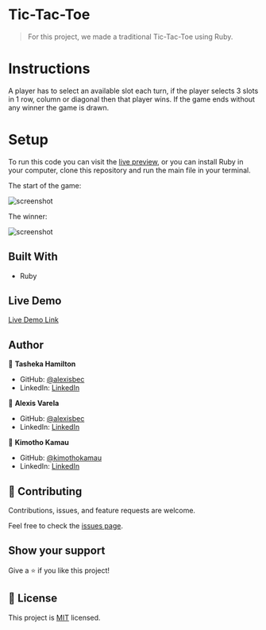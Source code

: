 # Tic-Tac-Toe

> For this project, we made a traditional Tic-Tac-Toe using Ruby. 

# Instructions

A player has to select an available slot each turn, if the player selects 3 slots in 1 row, column or diagonal then that player wins. If the game ends without any winner the game is drawn.

# Setup

To run this code you can visit the [live preview](https://repl.it/@alexisbec/Tic-Tac-Toe), or you can install Ruby in your computer, clone this repository and run the main file in your terminal.

The start of the game: 

![screenshot](./screenshot_1.png)

The winner:

![screenshot](./screenshot_2.png)

## Built With

- Ruby

## Live Demo

[Live Demo Link](https://repl.it/@alexisbec/Tic-Tac-Toe)


## Author

👤 **Tasheka Hamilton**

- GitHub: [@alexisbec](https://github.com/Tasheka/)
- LinkedIn: [LinkedIn](https://www.linkedin.com/in/tasheka-hamilton-43532311b)

👤 **Alexis Varela**

- GitHub: [@alexisbec](https://github.com/alexisbec)
- LinkedIn: [LinkedIn](https://www.linkedin.com/in/alexis-varela-2584111b7/)

👤 **Kimotho Kamau**

- GitHub: [@kimothokamau](https://github.com/kimothokamau/)
- LinkedIn: [LinkedIn](https://www.linkedin.com/in/kimotho-kamau-6ab307185)

## 🤝 Contributing

Contributions, issues, and feature requests are welcome.

Feel free to check the [issues page](https://github.com/Tasheka/Tic-Tac-Toe/issues).

## Show your support

Give a ⭐️ if you like this project!

## 📝 License

This project is [MIT](https://github.com/Tasheka/Tic-Tac-Toe/blob/readme_game_instructions/LICENSE) licensed.
